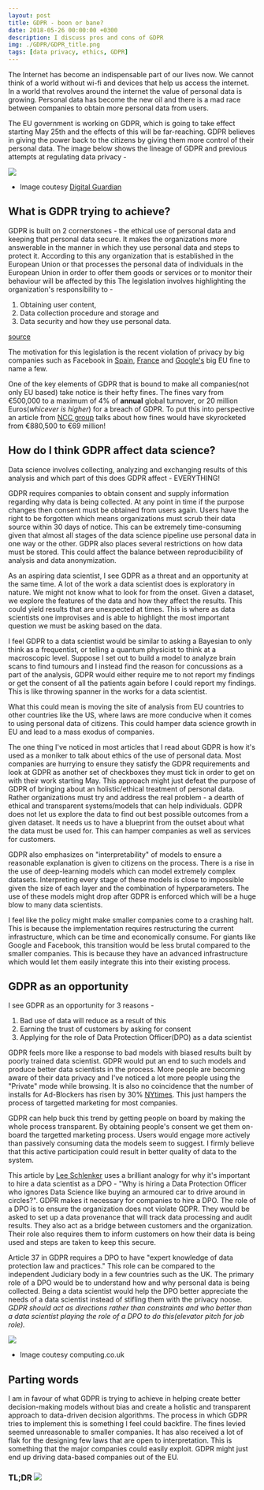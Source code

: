 ```yaml
---
layout: post
title: GDPR - boon or bane?
date: 2018-05-26 00:00:00 +0300
description: I discuss pros and cons of GDPR
img: ./GDPR/GDPR_title.png
tags: [data privacy, ethics, GDPR]
---
```


The Internet has become an indispensable part of our lives now. We cannot think of a world without wi-fi and devices that help us access the internet. In a world that revolves around the internet the value of personal data is growing. Personal data has become the new oil and there is a mad race between companies to obtain more personal data from users.

The EU government is working on GDPR, which is going to take effect starting May 25th and the effects of this will be far-reaching. GDPR believes in giving the power back to the citizens by giving them more control of their personal data. The image below shows the lineage of GDPR and previous attempts at regulating data privacy -

![]({{site.baseurl}}/assets/img/GDPR/image_GDPR.png)

- Image coutesy [Digital Guardian](https://digitalguardian.com/blog/what-data-protection-directive-predecessor-gdpr)

## What is GDPR trying to achieve?

GDPR is built on 2 cornerstones - the ethical use of personal data and keeping that personal data secure. It makes the organizations more answerable in the manner in which they use personal data and steps to protect it. According to this any organization that is established in the European Union or that processes the personal data of individuals in the European Union in order to offer them goods or services or to monitor their behaviour will be affected by this The legislation involves highlighting the organization's responsibility to -
1. Obtaining user content,
2. Data collection procedure and storage and
3. Data security and how they use personal data.

[source](https://www.infolawgroup.com/2016/05/articles/gdpr/gdpr-getting-ready-for-the-new-eu-general-data-protection-regulation/)

The motivation for this legislation is the recent violation of privacy by big companies such as Facebook in [Spain](https://techcrunch.com/2017/09/11/facebook-fined-e1-2m-for-privacy-violations-in-spain/), [France](https://techcrunch.com/2017/12/19/france-puts-facebook-on-notice-over-whatsapp-data-transfers/) and [Google's](https://www.wired.com/story/google-big-eu-fine/) big EU fine to name a few.

One of the key elements of GDPR that is bound to make all companies(not only EU based) take notice is their hefty fines. The fines vary from €500,000 to a maximum of 4% of **annual** global turnover, or 20 million Euros(*whicever is higher*) for a breach of GDPR. To put this into perspective an article from [NCC group](https://www.nccgroup.trust/us/about-us/newsroom-and-events/press-releases/2017/april/last-years-ico-fines-would-soar-to-69-million-post-gdpr/) talks about how fines would have skyrocketed from €880,500 to €69 million!

## How do I think GDPR affect data science?

Data science involves collecting, analyzing and exchanging results of this analysis and which part of this does GDPR affect - EVERYTHING!

GDPR requires companies to obtain consent and supply information regarding why data is being collected. At any point in time if the purpose changes then consent must be obtained from users again. Users have the right to be forgotten which means organizations must scrub their data source within 30 days of notice. This can be extremely time-consuming given that almost all stages of the data science pipeline use personal data in one way or the other. GDPR also places several restrictions on how data must be stored. This could affect the balance between reproducibility of analysis and data anonymization.

As an aspiring data scientist, I see GDPR as a threat and an opportunity at the same time. A lot of the work a data scientist does is exploratory in nature. We might not know what to look for from the onset. Given a dataset, we explore the features of the data and how they affect the results. This could yield results that are unexpected at times. This is where as data scientists one improvises and is able to highlight the most important question we must be asking based on the data.

I feel GDPR to a data scientist would be similar to asking a Bayesian to only think as a frequentist, or telling a quantum physicist to think at a macroscopic level. Suppose I set out to build a model to analyze brain scans to find tumours and I instead find the reason for concussions as a part of the analysis, GDPR would either require me to not report my findings or get the consent of all the patients again before I could report my findings. This is like throwing spanner in the works for a data scientist.

What this could mean is moving the site of analysis from EU countries to other countries like the US, where laws are more conducive when it comes to using personal data of citizens. This could hamper data science growth in EU and lead to a mass exodus of companies.

The one thing I've noticed in most articles that I read about GDPR is how it's used as a moniker to talk about ethics of the use of personal data. Most companies are hurrying to ensure they satisfy the GDPR requirements and look at GDPR as another set of checkboxes they must tick in order to get on with their work starting May. This approach might just defeat the purpose of GDPR of bringing about an holistic/ethical treatment of personal data. Rather organizations must try and address the real problem - a dearth of ethical and transparent systems/models that can help individuals. GDPR does not let us explore the data to find out best possible outcomes from a given dataset. It needs us to have a blueprint from the outset about what the data must be used for. This can hamper companies as well as services for customers.

GDPR also emphasizes on "interpretability" of models to ensure a reasonable explanation is given to citizens on the process. There is a rise in the use of deep-learning models which can model extremely complex datasets. Interpreting every stage of these models is close to impossible given the size of each layer and the combination of hyperparameters. The use of these models might drop after GDPR is enforced which will be a huge blow to many data scientists.

I feel like the policy might make smaller companies come to a crashing halt. This is because the implementation requires restructuring the current infrastructure, which can be time and economically consume. For giants like Google and Facebook, this transition would be less brutal compared to the smaller companies. This is because they have an advanced infrastructure which would let them easily integrate this into their existing process.

## GDPR as an opportunity

I see GDPR as an opportunity for 3 reasons -
1. Bad use of data will reduce as a result of this
2. Earning the trust of customers by asking for consent
3. Applying for the role of Data Protection Officer(DPO) as a data scientist

GDPR feels more like a response to bad models with biased results built by poorly trained data scientist. GDPR would put an end to such models and produce better data scientists in the process. More people are becoming aware of their data privacy and I've noticed a lot more people using the "Private" mode while browsing. It is also no coincidence that the number of installs for Ad-Blockers has risen by 30% [NYtimes](https://www.nytimes.com/2017/01/31/technology/ad-blocking-internet.html). This just hampers the process of targetted marketing for most companies.

GDPR can help buck this trend by getting people on board by making the whole process transparent. By obtaining people's consent we get them on-board the targetted marketing process. Users would engage more actively than passively consuming data the models seem to suggest. I firmly believe that this active participation could result in better quality of data to the system.

This article by [Lee Schlenker](https://towardsdatascience.com/data-science-and-the-dpo-f8bfb31c75b1) uses a brilliant analogy for why it's important to hire a data scientist as a DPO - "Why is hiring a Data Protection Officer who ignores Data Science like buying an armoured car to drive around in circles?". GDPR makes it necessary for companies to hire a DPO. The role of a DPO is to ensure the organization does not violate GDPR. They would be asked to set up a data provenance that will track data processing and audit results. They also act as a bridge between customers and the organization. Their role also requires them to inform customers on how their data is being used and steps are taken to keep this secure.

Article 37 in GDPR requires a DPO to have "expert knowledge of data protection law and practices." This role can be compared to the independent Judiciary body in a few countries such as the UK. The primary role of a DPO would be to understand how and why personal data is being collected. Being a data scientist would help the DPO better appreciate the needs of a data scientist instead of stifling them with the privacy noose. *GDPR should act as directions rather than constraints and who better than a data scientist playing the role of a DPO to do this(elevator pitch for job role).*

![](https://www.computing.co.uk/w-images/9d0ed339-f24d-4147-86f0-fe3a9450b38d/0/dataprotectionknight-580x358.jpg)
- Image coutesy computing.co.uk

## Parting words

I am in favour of what GDPR is trying to achieve in helping create better decision-making models without bias and create a holistic and transparent approach to data-driven decision algorithms. The process in which GDPR tries to implement this is something I feel could backfire. The fines levied seemed unreasonable to smaller companies. It has also received a lot of flak for the designing few laws that are open to interpretation. This is something that the major companies could easily exploit. GDPR might just end up driving data-based companies out of the EU.

### TL;DR ![](https://info.digitalguardian.com/rs/768-OQW-145/images/gdpr-global-data-protection-infographic.png)
